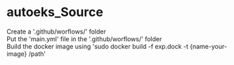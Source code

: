 # autoeks_Source

Create a '.github/worflows/' folder  
Put the 'main.yml' file in the '.github/worflows/' folder  
Build the docker image using 'sudo docker build -f exp.dock -t {name-your-image} /path'  
